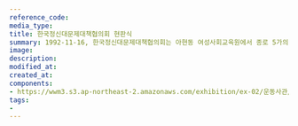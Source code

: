 ```yaml
---
reference_code:
media_type:
title: 한국정신대문제대책협의회 현판식
summary: 1992-11-16, 한국정신대문제대책협의회는 아현동 여성사회교육원에서 종로 5가의 기독교회관으로 사무실을 이전하고 현판식을 가졌다.당시 공동대표였던 윤정옥과 이효재, 실행위원이었던 김혜원 등이 참석했다. 
image:
description:
modified_at:
created_at:
components:
- https://wwm3.s3.ap-northeast-2.amazonaws.com/exhibition/ex-02/운동사관/침묵을깨트리다/1990.11.16+37개+여성단체와+개인들이+참여하여+한국정신대문제대책협의회+결성.jpg
tags:
-
---
```

